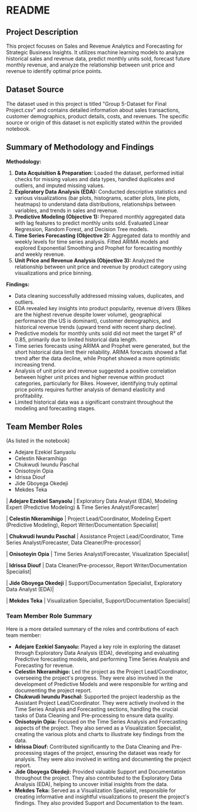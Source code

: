 # README

## Project Description
This project focuses on Sales and Revenue Analytics and Forecasting for Strategic Business Insights. It utilizes machine learning models to analyze historical sales and revenue data, predict monthly units sold, forecast future monthly revenue, and analyze the relationship between unit price and revenue to identify optimal price points.

## Dataset Source
The dataset used in this project is titled "Group 5-Dataset for Final Project.csv" and contains detailed information about sales transactions, customer demographics, product details, costs, and revenues. The specific source or origin of this dataset is not explicitly stated within the provided notebook.

## Summary of Methodology and Findings

**Methodology:**
1.  **Data Acquisition & Preparation:** Loaded the dataset, performed initial checks for missing values and data types, handled duplicates and outliers, and imputed missing values.
2.  **Exploratory Data Analysis (EDA):** Conducted descriptive statistics and various visualizations (bar plots, histograms, scatter plots, line plots, heatmaps) to understand data distributions, relationships between variables, and trends in sales and revenue.
3.  **Predictive Modeling (Objective 1):** Prepared monthly aggregated data with lag features to predict monthly units sold. Evaluated Linear Regression, Random Forest, and Decision Tree models.
4.  **Time Series Forecasting (Objective 2):** Aggregated data to monthly and weekly levels for time series analysis. Fitted ARIMA models and explored Exponential Smoothing and Prophet for forecasting monthly and weekly revenue.
5.  **Unit Price and Revenue Analysis (Objective 3):** Analyzed the relationship between unit price and revenue by product category using visualizations and price binning.

**Findings:**
- Data cleaning successfully addressed missing values, duplicates, and outliers.
- EDA revealed key insights into product popularity, revenue drivers (Bikes are the highest revenue despite lower volume), geographical performance (the US is dominant), customer demographics, and historical revenue trends (upward trend with recent sharp decline).
- Predictive models for monthly units sold did not meet the target R² of 0.85, primarily due to limited historical data length.
- Time series forecasts using ARIMA and Prophet were generated, but the short historical data limit their reliability. ARIMA forecasts showed a flat trend after the data decline, while Prophet showed a more optimistic increasing trend.
- Analysis of unit price and revenue suggested a positive correlation between higher unit prices and higher revenue within product categories, particularly for Bikes. However, identifying truly optimal price points requires further analysis of demand elasticity and profitability.
- Limited historical data was a significant constraint throughout the modeling and forecasting stages.

## Team Member Roles
(As listed in the notebook)
- Adejare Ezekiel Sanyaolu
- Celestin Nkeramihigo
- Chukwudi Iwundu Paschal
- Onisotoyin Opia
- Idrissa Diouf
- Jide Gboyega Okedeji
- Mekdes Teka

| **Adejare Ezekiel Sanyaolu** | Exploratory Data Analyst (EDA), Modeling Expert (Predictive Modeling) & Time Series Analyst/Forecaster|

| **Celestin Nkeramihigo**     | Project Lead/Coordinator, Modeling Expert (Predictive Modeling), Report Writer/Documentation Specialist|

| **Chukwudi Iwundu Paschal**  | Assistance Project Lead/Coordinator, Time Series Analyst/Forecaster, Data Cleaner/Pre-processor|

| **Onisotoyin Opia**          | Time Series Analyst/Forecaster, Visualization Specialist|

| **Idrissa Diouf**            | Data Cleaner/Pre-processor, Report Writer/Documentation Specialist|

| **Jide Gboyega Okedeji**     | Support/Documentation Specialist, Exploratory Data Analyst (EDA)|

| **Mekdes Teka**              | Visualization Specialist, Support/Documentation Specialist|


### **Team Member Role Summary**

Here is a more detailed summary of the roles and contributions of each team member:

*   **Adejare Ezekiel Sanyaolu:** Played a key role in exploring the dataset through Exploratory Data Analysis (EDA), developing and evaluating Predictive forecasting models, and performing Time Series Analysis and Forecasting for revenue.
*   **Celestin Nkeramihigo:** Led the project as the Project Lead/Coordinator, overseeing the project's progress. They were also involved in the development of Predictive Models and were responsible for writing and documenting the project report.
*   **Chukwudi Iwundu Paschal:** Supported the project leadership as the Assistant Project Lead/Coordinator. They were actively involved in the Time Series Analysis and Forecasting sections, handling the crucial tasks of Data Cleaning and Pre-processing to ensure data quality.
*   **Onisotoyin Opia:** Focused on the Time Series Analysis and Forecasting aspects of the project. They also served as a Visualization Specialist, creating the various plots and charts to illustrate key findings from the data.
*   **Idrissa Diouf:** Contributed significantly to the Data Cleaning and Pre-processing stages of the project, ensuring the dataset was ready for analysis. They were also involved in writing and documenting the project report.
*   **Jide Gboyega Okedeji:** Provided valuable Support and Documentation throughout the project. They also contributed to the Exploratory Data Analysis (EDA), helping to uncover initial insights from the data.
*   **Mekdes Teka:** Served as a Visualization Specialist, responsible for creating informative and insightful visualizations to present the project's findings. They also provided Support and Documentation to the team.
